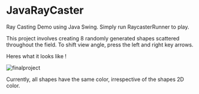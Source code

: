 # JavaRayCaster
Ray Casting Demo using Java Swing. Simply run RaycasterRunner to play.

This project involves creating 8 randomly generated shapes scattered throughout the field. To shift view angle, press the left and right key arrows.

Heres what it looks like !

![finalproject](https://github.com/Sparsh-N/JavaRayCaster/assets/107741753/e56cb1a5-4fb1-4f96-92e5-5dd1398e0fbf)

Currently, all shapes have the same color, irrespective of the shapes 2D color.

